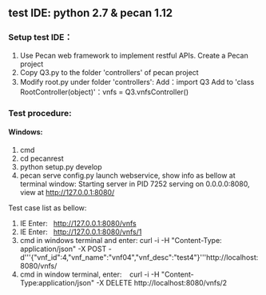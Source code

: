 ## test IDE: python 2.7 & pecan 1.12
### Setup test IDE：
1. Use Pecan web framework to implement restful APIs. Create a Pecan project
2. Copy Q3.py to the folder 'controllers' of pecan project
3. Modify root.py under folder 'controllers':
    Add：import Q3
    Add to 'class RootController(object)'：vnfs = Q3.vnfsController()

### Test procedure:
#### Windows:
1. cmd
2. cd pecanrest
3. python setup.py develop
4. pecan serve config.py
launch webservice, show info as bellow at terminal window:
Starting server in PID 7252
serving on 0.0.0.0:8080, view at http://127.0.0.1:8080/

Test case list as bellow:
1. IE Enter:   http://127.0.0.1:8080/vnfs
2. IE Enter:   http://127.0.0.1:8080/vnfs/1
3. cmd in windows terminal and enter:
curl -i -H "Content-Type: application/json" -X POST -d'''{"vnf_id":4,"vnf_name":"vnf04","vnf_desc":"test4"}'''http://localhost:8080/vnfs/
4. cmd in window terminal, enter:    curl -i -H "Content-Type:application/json" -X DELETE http://localhost:8080/vnfs/2
